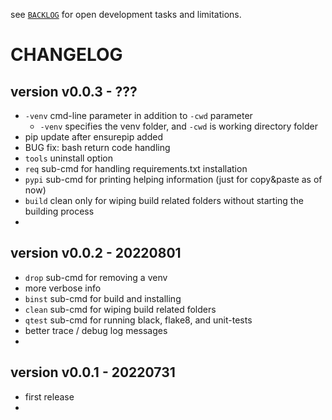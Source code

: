 
see [`BACKLOG`](./BACKLOG.md)
for open development tasks and limitations.


# CHANGELOG


## version v0.0.3 - ???

- `-venv` cmd-line parameter in addition to `-cwd` parameter
  - `-venv` specifies the venv folder, and 
  `-cwd` is working directory folder
- pip update after ensurepip added
- BUG fix: bash return code handling
- `tools` uninstall option
- `req` sub-cmd for handling requirements.txt installation
- `pypi` sub-cmd for printing helping information (just for copy&paste as of now)
- `build` clean only for wiping build related folders without starting the building process
- 


## version v0.0.2 - 20220801

- `drop` sub-cmd for removing a venv
- more verbose info
- `binst` sub-cmd for build and installing
- `clean` sub-cmd for wiping build related folders
- `qtest` sub-cmd for running black, flake8, and unit-tests
- better trace / debug log messages
- 


## version v0.0.1 - 20220731

- first release
- 
